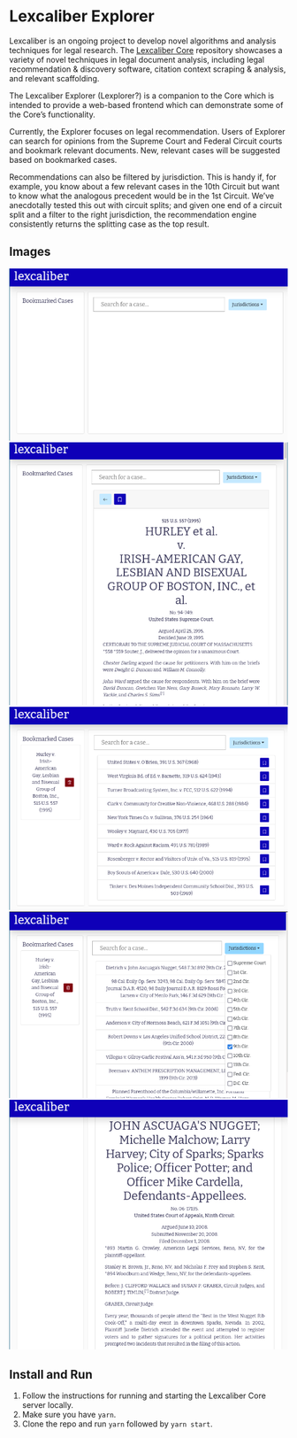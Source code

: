 # Lexcaliber Explorer

Lexcaliber is an ongoing project to develop novel algorithms and analysis techniques for legal research.
The [Lexcaliber Core](https://github.com/lexcaliber/core) repository showcases a variety of novel techniques in legal document analysis, including legal recommendation & discovery software, citation context scraping & analysis, and relevant scaffolding.

The Lexcaliber Explorer (Lexplorer?) is a companion to the Core which is intended to provide a web-based frontend which can demonstrate some of the Core’s functionality.

Currently, the Explorer focuses on legal recommendation.
Users of Explorer can search for opinions from the Supreme Court and Federal Circuit courts and bookmark relevant documents.
New, relevant cases will be suggested based on bookmarked cases.

Recommendations can also be filtered by jurisdiction.
This is handy if, for example, you know about a few relevant cases in the 10th Circuit but want to know what the analogous precedent would be in the 1st Circuit.
We’ve anecdotally tested this out with circuit splits; and given one end of a circuit split and a filter to the right jurisdiction, the recommendation engine consistently returns the splitting case as the top result.

## Images

![Lexcaliber Explorer Default View](readme_images/blank.png)
![Opinion Reading View](readme_images/hurley.png)
![Recommendations View](readme_images/recommendations.png)
![Jurisdiciton Selection](readme_images/9thcirc.png)
![Ascuaga](readme_images/ascuaga.png)


## Install and Run

1. Follow the instructions for running and starting the Lexcaliber Core server locally.
2. Make sure you have `yarn`.
3. Clone the repo and run `yarn` followed by `yarn start`.

